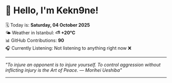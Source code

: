 # 👋 Hello, I'm Kekn9ne!

🗓️ Today is: **Saturday, 04 October 2025**  
🌤️ Weather in Istanbul: **⛅️  +20°C**  
📊 GitHub Contributions: **90**  
🎧 Currently Listening: Not listening to anything right now ❌

---

_"To injure an opponent is to injure yourself. To control aggression without inflicting injury is the Art of Peace. — *Morihei Ueshiba*"_

---
